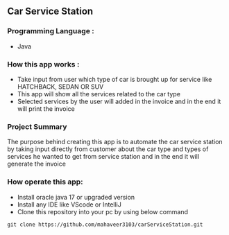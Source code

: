 ## Car Service Station 

### Programming Language :
* Java

### How this app works :
* Take input from user which type of car is brought up for service like HATCHBACK, SEDAN OR SUV
* This app will show all the services related to the car type
* Selected services by the user will added in the invoice and in the end it will print the invoice

### Project Summary
The purpose behind creating this app is to automate the car service station by taking input directly from customer about the car type and types of services he wanted to get from service station and in the end it will generate the invoice


### How operate this app:

* Install oracle java 17 or upgraded version
* Install any IDE like VScode or IntelliJ
* Clone this repository into your pc by using below command
```
git clone https://github.com/mahaveer3103/carServiceStation.git
```
